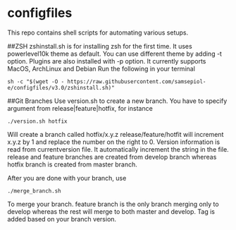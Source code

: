 # configfiles
This repo contains shell scripts for automating various setups.

##ZSH
zshinstall.sh is for installing zsh for the first time.
It uses powerlevel10k theme as default. You can use different theme by adding -t option.
Plugins are also installed with -p option.
It currently supports MacOS, ArchLinux and Debian
Run the following in your terminal
```
sh -c "$(wget -O - https://raw.githubusercontent.com/samsepiol-e/configfiles/v3.0/zshinstall.sh)"
```

##Git Branches
Use version.sh to create a new branch. You have to specify argument from release|feature|hotfix, for instance
```
./version.sh hotfix
```
Will create a branch called hotfix/x.y.z
release/feature/hotfit will increment x.y.z by 1 and replace the number on the right to 0. 
Version information is read from currentversion file. It automatically increment the string in the file.
release and feature branches are created from develop branch whereas hotfix branch is created from master branch.


After you are done with your branch, use 
```
./merge_branch.sh
```
To merge your branch.
feature branch is the only branch merging only to develop whereas the rest will merge to both master and develop.
Tag is added based on your branch version.
